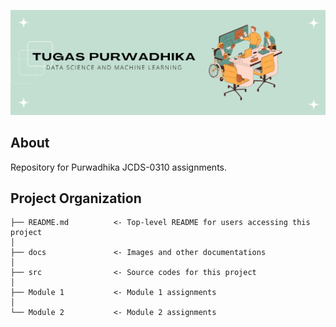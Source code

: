 ![Header](./docs/header.png)

## About

Repository for Purwadhika JCDS-0310 assignments.
  
## Project Organization

    ├── README.md          <- Top-level README for users accessing this project
    │
    ├── docs               <- Images and other documentations
    │
    ├── src                <- Source codes for this project
    │
    ├── Module 1           <- Module 1 assignments
    │
    └── Module 2           <- Module 2 assignments